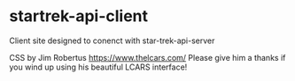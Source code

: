 # startrek-api-client
Client site designed to conenct with star-trek-api-server

CSS by Jim Robertus https://www.thelcars.com/
Please give him a thanks if you wind up using his beautiful LCARS interface!

